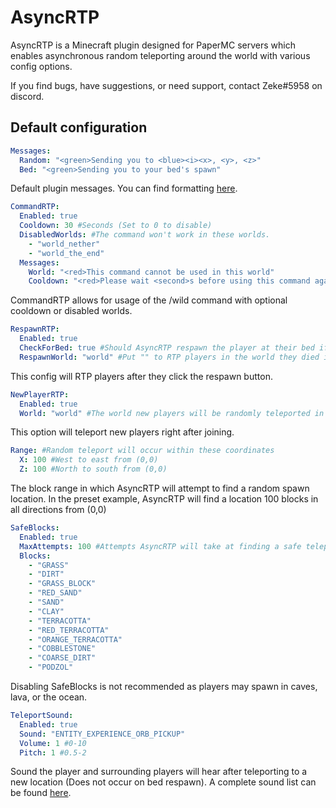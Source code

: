 # AsyncRTP
AsyncRTP is a Minecraft plugin designed for PaperMC servers which enables asynchronous random teleporting around the world with various config options.

If you find bugs, have suggestions, or need support, contact Zeke#5958 on discord.

## Default configuration
```yml
Messages:
  Random: "<green>Sending you to <blue><i><x>, <y>, <z>"
  Bed: "<green>Sending you to your bed's spawn"
```
Default plugin messages. You can find formatting [here](https://docs.adventure.kyori.net/minimessage/).
```yml
CommandRTP:
  Enabled: true
  Cooldown: 30 #Seconds (Set to 0 to disable)
  DisabledWorlds: #The command won't work in these worlds.
    - "world_nether"
    - "world_the_end"
  Messages:
    World: "<red>This command cannot be used in this world"
    Cooldown: "<red>Please wait <second>s before using this command again"
```
CommandRTP allows for usage of the /wild command with optional cooldown or disabled worlds.
```yml
RespawnRTP:
  Enabled: true
  CheckForBed: true #Should AsyncRTP respawn the player at their bed if they have one?
  RespawnWorld: "world" #Put "" to RTP players in the world they died in.
```
This config will RTP players after they click the respawn button.
```yml
NewPlayerRTP:
  Enabled: true
  World: "world" #The world new players will be randomly teleported in
```
This option will teleport new players right after joining.
```yml
Range: #Random teleport will occur within these coordinates
  X: 100 #West to east from (0,0)
  Z: 100 #North to south from (0,0)
```
The block range in which AsyncRTP will attempt to find a random spawn location. In the preset example, AsyncRTP will find a location 100 blocks in all directions from (0,0)
```yml
SafeBlocks:
  Enabled: true
  MaxAttempts: 100 #Attempts AsyncRTP will take at finding a safe teleport location before cancelling.
  Blocks:
    - "GRASS"
    - "DIRT"
    - "GRASS_BLOCK"
    - "RED_SAND"
    - "SAND"
    - "CLAY"
    - "TERRACOTTA"
    - "RED_TERRACOTTA"
    - "ORANGE_TERRACOTTA"
    - "COBBLESTONE"
    - "COARSE_DIRT"
    - "PODZOL"
```
Disabling SafeBlocks is not recommended as players may spawn in caves, lava, or the ocean.
```yml
TeleportSound:
  Enabled: true
  Sound: "ENTITY_EXPERIENCE_ORB_PICKUP"
  Volume: 1 #0-10
  Pitch: 1 #0.5-2
```
Sound the player and surrounding players will hear after teleporting to a new location (Does not occur on bed respawn). A complete sound list can be found [here](https://www.digminecraft.com/lists/sound_list_pc.php).
